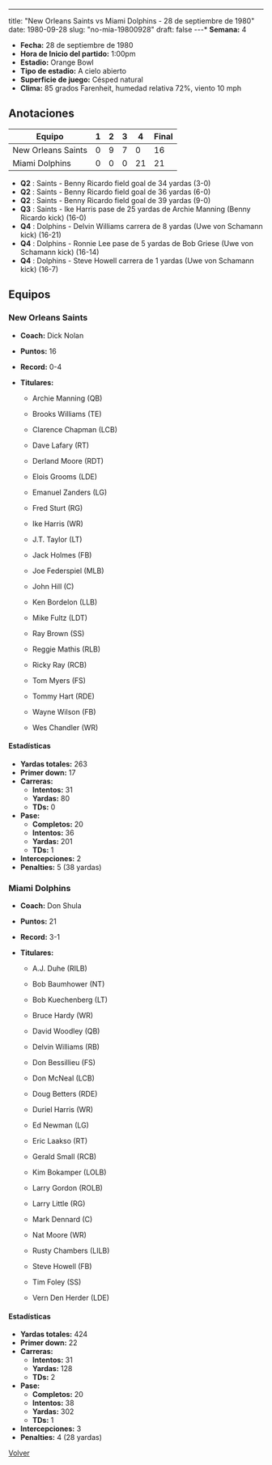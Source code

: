---
title: "New Orleans Saints vs Miami Dolphins - 28 de septiembre de 1980"
date: 1980-09-28
slug: "no-mia-19800928"
draft: false
---* **Semana:** 4
* **Fecha:** 28 de septiembre de 1980
* **Hora de Inicio del partido:** 1:00pm
* **Estadio:** Orange Bowl
* **Tipo de estadio:** A cielo abierto
* **Superficie de juego:** Césped natural
* **Clima:** 85 grados Farenheit, humedad relativa 72%, viento 10 mph




## Anotaciones
| Equipo | 1 | 2 | 3 | 4 | Final |
|--------|---|---|---|---|-------|
| New Orleans Saints  | 0 | 9 | 7 | 0  | 16 |
| Miami Dolphins  | 0 | 0 | 0 | 21  | 21 |
* **Q2** : Saints - Benny Ricardo field goal de 34 yardas (3-0)
* **Q2** : Saints - Benny Ricardo field goal de 36 yardas (6-0)
* **Q2** : Saints - Benny Ricardo field goal de 39 yardas (9-0)
* **Q3** : Saints - Ike Harris pase de 25 yardas de Archie Manning (Benny Ricardo kick) (16-0)
* **Q4** : Dolphins - Delvin Williams carrera de 8 yardas (Uwe von Schamann kick) (16-21)
* **Q4** : Dolphins - Ronnie Lee pase de 5 yardas de Bob Griese (Uwe von Schamann kick) (16-14)
* **Q4** : Dolphins - Steve Howell carrera de 1 yardas (Uwe von Schamann kick) (16-7)


## Equipos


### New Orleans Saints
* **Coach:** Dick Nolan
* **Puntos:** 16
* **Record:** 0-4
* **Titulares:** 

  * Archie Manning (QB) 

  * Brooks Williams (TE) 

  * Clarence Chapman (LCB) 

  * Dave Lafary (RT) 

  * Derland Moore (RDT) 

  * Elois Grooms (LDE) 

  * Emanuel Zanders (LG) 

  * Fred Sturt (RG) 

  * Ike Harris (WR) 

  * J.T. Taylor (LT) 

  * Jack Holmes (FB) 

  * Joe Federspiel (MLB) 

  * John Hill (C) 

  * Ken Bordelon (LLB) 

  * Mike Fultz (LDT) 

  * Ray Brown (SS) 

  * Reggie Mathis (RLB) 

  * Ricky Ray (RCB) 

  * Tom Myers (FS) 

  * Tommy Hart (RDE) 

  * Wayne Wilson (FB) 

  * Wes Chandler (WR) 

#### Estadísticas
* **Yardas totales:** 263
* **Primer down:** 17
* **Carreras:**
  * **Intentos:** 31
  * **Yardas:** 80
  * **TDs:** 0
* **Pase:**
  * **Completos:** 20
  * **Intentos:** 36
  * **Yardas:** 201
  * **TDs:** 1
* **Intercepciones:** 2
* **Penalties:** 5 (38 yardas)

### Miami Dolphins
* **Coach:** Don Shula
* **Puntos:** 21
* **Record:** 3-1
* **Titulares:** 

  * A.J. Duhe (RILB) 

  * Bob Baumhower (NT) 

  * Bob Kuechenberg (LT) 

  * Bruce Hardy (WR) 

  * David Woodley (QB) 

  * Delvin Williams (RB) 

  * Don Bessillieu (FS) 

  * Don McNeal (LCB) 

  * Doug Betters (RDE) 

  * Duriel Harris (WR) 

  * Ed Newman (LG) 

  * Eric Laakso (RT) 

  * Gerald Small (RCB) 

  * Kim Bokamper (LOLB) 

  * Larry Gordon (ROLB) 

  * Larry Little (RG) 

  * Mark Dennard (C) 

  * Nat Moore (WR) 

  * Rusty Chambers (LILB) 

  * Steve Howell (FB) 

  * Tim Foley (SS) 

  * Vern Den Herder (LDE) 

#### Estadísticas
* **Yardas totales:** 424
* **Primer down:** 22
* **Carreras:**
  * **Intentos:** 31
  * **Yardas:** 128
  * **TDs:** 2
* **Pase:**
  * **Completos:** 20
  * **Intentos:** 38
  * **Yardas:** 302
  * **TDs:** 1
* **Intercepciones:** 3
* **Penalties:** 4 (28 yardas)


[Volver](/historia/1980)

